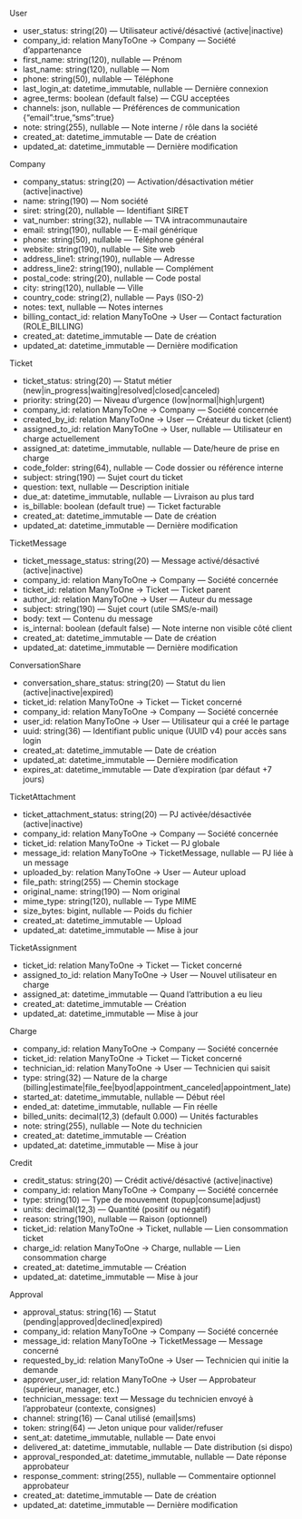 User
- user_status: string(20) — Utilisateur activé/désactivé (active|inactive)
- company_id: relation ManyToOne → Company — Société d’appartenance
- first_name: string(120), nullable — Prénom
- last_name: string(120), nullable — Nom
- phone: string(50), nullable — Téléphone
- last_login_at: datetime_immutable, nullable — Dernière connexion
- agree_terms: boolean (default false) — CGU acceptées
- channels: json, nullable — Préférences de communication {“email”:true,“sms”:true}
- note: string(255), nullable — Note interne / rôle dans la société
- created_at: datetime_immutable — Date de création
- updated_at: datetime_immutable — Dernière modification

Company
- company_status: string(20) — Activation/désactivation métier (active|inactive)
- name: string(190) — Nom société
- siret: string(20), nullable — Identifiant SIRET
- vat_number: string(32), nullable — TVA intracommunautaire
- email: string(190), nullable — E-mail générique
- phone: string(50), nullable — Téléphone général
- website: string(190), nullable — Site web
- address_line1: string(190), nullable — Adresse
- address_line2: string(190), nullable — Complément
- postal_code: string(20), nullable — Code postal
- city: string(120), nullable — Ville
- country_code: string(2), nullable — Pays (ISO-2)
- notes: text, nullable — Notes internes
- billing_contact_id: relation ManyToOne → User — Contact facturation (ROLE_BILLING)
- created_at: datetime_immutable — Date de création
- updated_at: datetime_immutable — Dernière modification

Ticket
- ticket_status: string(20) — Statut métier (new|in_progress|waiting|resolved|closed|canceled)
- priority: string(20) — Niveau d’urgence (low|normal|high|urgent)
- company_id: relation ManyToOne → Company — Société concernée
- created_by_id: relation ManyToOne → User — Créateur du ticket (client)
- assigned_to_id: relation ManyToOne → User, nullable — Utilisateur en charge actuellement
- assigned_at: datetime_immutable, nullable — Date/heure de prise en charge
- code_folder: string(64), nullable — Code dossier ou référence interne
- subject: string(190) — Sujet court du ticket
- question: text, nullable — Description initiale
- due_at: datetime_immutable, nullable — Livraison au plus tard
- is_billable: boolean (default true) — Ticket facturable
- created_at: datetime_immutable — Date de création
- updated_at: datetime_immutable — Dernière modification

TicketMessage
- ticket_message_status: string(20) — Message activé/désactivé (active|inactive)
- company_id: relation ManyToOne → Company — Société concernée
- ticket_id: relation ManyToOne → Ticket — Ticket parent
- author_id: relation ManyToOne → User — Auteur du message
- subject: string(190) — Sujet court (utile SMS/e-mail)
- body: text — Contenu du message
- is_internal: boolean (default false) — Note interne non visible côté client
- created_at: datetime_immutable — Date de création
- updated_at: datetime_immutable — Dernière modification

ConversationShare
- conversation_share_status: string(20) — Statut du lien (active|inactive|expired)
- ticket_id: relation ManyToOne → Ticket — Ticket concerné
- company_id: relation ManyToOne → Company — Société concernée
- user_id: relation ManyToOne → User — Utilisateur qui a créé le partage
- uuid: string(36) — Identifiant public unique (UUID v4) pour accès sans login
- created_at: datetime_immutable — Date de création
- updated_at: datetime_immutable — Dernière modification
- expires_at: datetime_immutable — Date d’expiration (par défaut +7 jours)

TicketAttachment
- ticket_attachment_status: string(20) — PJ activée/désactivée (active|inactive)
- company_id: relation ManyToOne → Company — Société concernée
- ticket_id: relation ManyToOne → Ticket — PJ globale
- message_id: relation ManyToOne → TicketMessage, nullable — PJ liée à un message
- uploaded_by: relation ManyToOne → User — Auteur upload
- file_path: string(255) — Chemin stockage
- original_name: string(190) — Nom original
- mime_type: string(120), nullable — Type MIME
- size_bytes: bigint, nullable — Poids du fichier
- created_at: datetime_immutable — Upload
- updated_at: datetime_immutable — Mise à jour

TicketAssignment
- ticket_id: relation ManyToOne → Ticket — Ticket concerné
- assigned_to_id: relation ManyToOne → User — Nouvel utilisateur en charge
- assigned_at: datetime_immutable — Quand l’attribution a eu lieu
- created_at: datetime_immutable — Création
- updated_at: datetime_immutable — Mise à jour

Charge
- company_id: relation ManyToOne → Company — Société concernée
- ticket_id: relation ManyToOne → Ticket — Ticket concerné
- technician_id: relation ManyToOne → User — Technicien qui saisit
- type: string(32) — Nature de la charge (billing|estimate|file_fee|byod|appointment_canceled|appointment_late)
- started_at: datetime_immutable, nullable — Début réel
- ended_at: datetime_immutable, nullable — Fin réelle
- billed_units: decimal(12,3) (default 0.000) — Unités facturables
- note: string(255), nullable — Note du technicien
- created_at: datetime_immutable — Création
- updated_at: datetime_immutable — Mise à jour

Credit
- credit_status: string(20) — Crédit activé/désactivé (active|inactive)
- company_id: relation ManyToOne → Company — Société concernée
- type: string(10) — Type de mouvement (topup|consume|adjust)
- units: decimal(12,3) — Quantité (positif ou négatif)
- reason: string(190), nullable — Raison (optionnel)
- ticket_id: relation ManyToOne → Ticket, nullable — Lien consommation ticket
- charge_id: relation ManyToOne → Charge, nullable — Lien consommation charge
- created_at: datetime_immutable — Création
- updated_at: datetime_immutable — Mise à jour

Approval
- approval_status: string(16) — Statut (pending|approved|declined|expired)
- company_id: relation ManyToOne → Company — Société concernée
- message_id: relation ManyToOne → TicketMessage — Message concerné
- requested_by_id: relation ManyToOne → User — Technicien qui initie la demande
- approver_user_id: relation ManyToOne → User — Approbateur (supérieur, manager, etc.)
- technician_message: text — Message du technicien envoyé à l’approbateur (contexte, consignes)
- channel: string(16) — Canal utilisé (email|sms)
- token: string(64) — Jeton unique pour valider/refuser
- sent_at: datetime_immutable, nullable — Date envoi
- delivered_at: datetime_immutable, nullable — Date distribution (si dispo)
- approval_responded_at: datetime_immutable, nullable — Date réponse approbateur
- response_comment: string(255), nullable — Commentaire optionnel approbateur
- created_at: datetime_immutable — Date de création
- updated_at: datetime_immutable — Dernière modification
